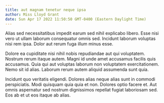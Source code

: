 ```yaml
---
title: aut magnam tenetur neque ipsa
author: Miss Lloyd Grant
date: Sun Apr 17 2022 11:50:50 GMT-0400 (Eastern Daylight Time)
---
```

Alias sed necessitatibus impedit earum sed nihil explicabo libero. Esse nisi vero ut ullam laborum consequatur omnis sed. Incidunt laborum voluptas nisi rem ipsa. Dolor aut rerum fuga illum minus esse.

 Dolore ea cupiditate nisi nihil nobis repudiandae aut qui voluptatem. Nostrum rerum itaque autem. Magni id unde amet accusamus facilis quis accusamus. Quia qui aut voluptas laborum non voluptatem exercitationem. Nemo sit id alias. Laborum rerum autem aliquid assumenda sunt quia.

 Incidunt quo veritatis eligendi. Dolores alias neque alias sunt in commodi perspiciatis. Modi quisquam quia quia et non. Dolores optio facere et. Aut omnis aspernatur sed nostrum dignissimos repellat fugiat laboriosam sed. Eos ab et ut eos itaque ab alias.